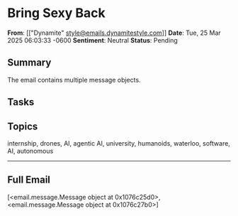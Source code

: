 # Bring Sexy Back
**From**: [["Dynamite" <style@emails.dynamitestyle.com>]]
**Date**: Tue, 25 Mar 2025 06:03:33 -0600
**Sentiment**: Neutral
**Status**: Pending

## Summary
The email contains multiple message objects.

## Tasks

## Topics
internship, drones, AI, agentic AI, university, humanoids, waterloo, software, AI, autonomous

---

## Full Email
[<email.message.Message object at 0x1076c25d0>, <email.message.Message object at 0x1076c27b0>]